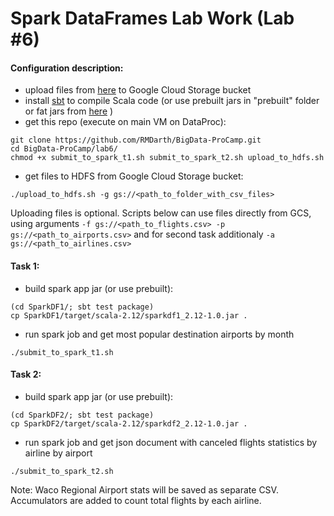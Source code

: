 
# Spark DataFrames Lab Work (Lab #6)

#### Configuration description:
 - upload files from [here](https://www.kaggle.com/usdot/flight-delays) to Google Cloud Storage bucket
 - install [sbt](https://www.scala-sbt.org/1.x/docs/Installing-sbt-on-Linux.html) to compile Scala code (or use prebuilt jars in "prebuilt" folder or fat jars from [here](https://drive.google.com/drive/folders/16V2mz-AcnIqeBBPVCqkDrroKLZMoanQ1?usp=sharing) )
 - get this repo (execute on main VM on DataProc):
```
git clone https://github.com/RMDarth/BigData-ProCamp.git
cd BigData-ProCamp/lab6/
chmod +x submit_to_spark_t1.sh submit_to_spark_t2.sh upload_to_hdfs.sh
```
- get files to HDFS from Google Cloud Storage bucket:
```
./upload_to_hdfs.sh -g gs://<path_to_folder_with_csv_files>
```

Uploading files is optional. Scripts below can use files directly from GCS, using arguments `-f gs://<path_to_flights.csv> -p gs://<path_to_airports.csv>` and for second task additionaly `-a gs://<path_to_airlines.csv>`

#### Task 1:
- build spark app jar (or use prebuilt):
```
(cd SparkDF1/; sbt test package)
cp SparkDF1/target/scala-2.12/sparkdf1_2.12-1.0.jar .
```
- run spark job and get most popular destination airports by month
```
./submit_to_spark_t1.sh
```

#### Task 2:
- build spark app jar (or use prebuilt):
```
(cd SparkDF2/; sbt test package)
cp SparkDF2/target/scala-2.12/sparkdf2_2.12-1.0.jar .
```
- run spark job and get json document with canceled flights statistics by airline by airport
```
./submit_to_spark_t2.sh
```
Note: Waco Regional Airport stats will be saved as separate CSV. Accumulators are added to count total flights by each airline.
